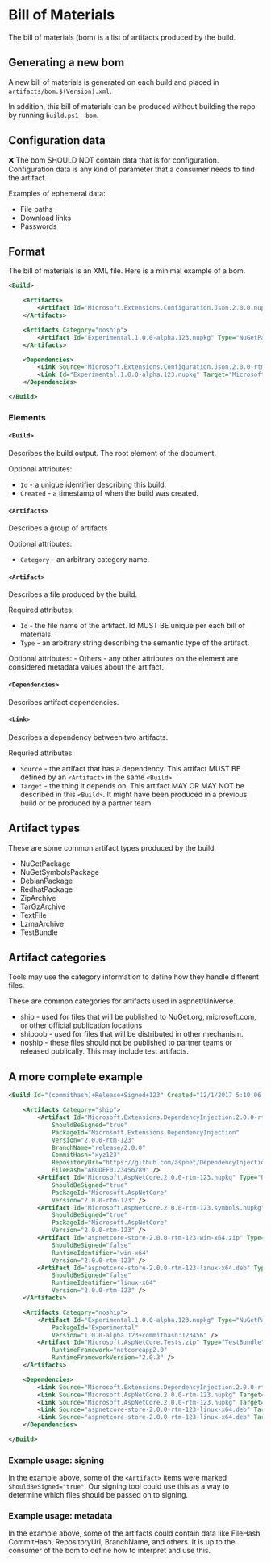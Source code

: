 Bill of Materials
=================

The bill of materials (bom) is a list of artifacts produced by the build.

## Generating a new bom

A new bill of materials is generated on each build and placed in `artifacts/bom.$(Version).xml`.

In addition, this bill of materials can be produced without building the repo by running `build.ps1 -bom`.

## Configuration data

:x: The bom SHOULD NOT contain data that is for configuration. Configuration data is any kind of parameter that a consumer needs to find the artifact.

Examples of ephemeral data:

 - File paths
 - Download links
 - Passwords

## Format

The bill of materials is an XML file. Here is a minimal example of a bom.

```xml
<Build>

    <Artifacts>
        <Artifact Id="Microsoft.Extensions.Configuration.Json.2.0.0.nupkg" Type="NuGetPackage" />
    </Artifacts>

    <Artifacts Category="noship">
        <Artifact Id="Experimental.1.0.0-alpha.123.nupkg" Type="NuGetPackage" />
    </Artifacts>

    <Dependencies>
        <Link Source="Microsoft.Extensions.Configuration.Json.2.0.0-rtm-123.nupkg" Target="Newtonsoft.Json.10.0.1.nupkg" />
        <Link Id="Experimental.1.0.0-alpha.123.nupkg" Target="Microsoft.Extensions.Configuration.Json.2.0.0-rtm-123.nupkg" />
    </Dependencies>

</Build>
```

### Elements

#### `<Build>`

Describes the build output. The root element of the document.

Optional attributes:
  - `Id` - a unique identifier describing this build.
  - `Created` - a timestamp of when the build was created.

#### `<Artifacts>`

Describes a group of artifacts

Optional attributes:
  - `Category` - an arbitrary category name.

#### `<Artifact>`

Describes a file produced by the build.

Required attributes:
  - `Id` - the file name of the artifact. Id MUST BE unique per each bill of materials.
  - `Type` - an arbitrary string describing the semantic type of the artifact.

Optional attributes:
    - Others - any other attributes on the element are considered metadata values about the artifact.

#### `<Dependencies>`

Describes artifact dependencies.

#### `<Link>`

Describes a dependency between two artifacts.

Requried attributes
  - `Source` - the artifact that has a dependency. This artifact MUST BE defined by an `<Artifact>` in the same `<Build>`
  - `Target` - the thing it depends on. This artifact MAY OR MAY NOT be described in this `<Build>`.
    It might have been produced in a previous build or be produced by a partner team.

## Artifact types

These are some common artifact types produced by the build.

  - NuGetPackage
  - NuGetSymbolsPackage
  - DebianPackage
  - RedhatPackage
  - ZipArchive
  - TarGzArchive
  - TextFile
  - LzmaArchive
  - TestBundle

## Artifact categories

Tools may use the category information to define how they handle different files.

These are common categories for artifacts used in aspnet/Universe.

  - ship - used for files that will be published to NuGet.org, microsoft.com, or other official publication locations
  - shipoob - used for files that will be distributed in other mechanism.
  - noship - these files should not be published to partner teams or released publically. This may include test artifacts.

## A more complete example

```xml
<Build Id="(commithash)+Release+Signed+123" Created="12/1/2017 5:10:06 PM +00:00">

    <Artifacts Category="ship">
        <Artifact Id="Microsoft.Extensions.DependencyInjection.2.0.0-rtm-123.nupkg" Type="NuGetPackage"
            ShouldBeSigned="true"
            PackageId="Microsoft.Extensions.DependencyInjection"
            Version="2.0.0-rtm-123"
            BranchName="release/2.0.0"
            CommitHash="xyz123"
            RepositoryUrl="https://github.com/aspnet/DependencyInjection"
            FileHash="ABCDEF0123456789" />
        <Artifact Id="Microsoft.AspNetCore.2.0.0-rtm-123.nupkg" Type="NuGetPackage"
            ShouldBeSigned="true"
            PackageId="Microsoft.AspNetCore"
            Version="2.0.0-rtm-123" />
        <Artifact Id="Microsoft.AspNetCore.2.0.0-rtm-123.symbols.nupkg" Type="NuGetSymbolsPackage"
            ShouldBeSigned="true"
            PackageId="Microsoft.AspNetCore"
            Version="2.0.0-rtm-123" />
        <Artifact Id="aspnetcore-store-2.0.0-rtm-123-win-x64.zip" Type="ZipArchive"
            ShouldBeSigned="false"
            RuntimeIdentifier="win-x64"
            Version="2.0.0-rtm-123" />
        <Artifact Id="aspnetcore-store-2.0.0-rtm-123-linux-x64.deb" Type="DebianPackage"
            ShouldBeSigned="false"
            RuntimeIdentifier="linux-x64"
            Version="2.0.0-rtm-123" />
    </Artifacts>

    <Artifacts Category="noship">
        <Artifact Id="Experimental.1.0.0-alpha.123.nupkg" Type="NuGetPackage"
            PackageId="Experimental"
            Version="1.0.0-alpha.123+commithash:123456" />
        <Artifact Id="Microsoft.AspNetCore.Tests.zip" Type="TestBundle"
            RuntimeFramework="netcoreapp2.0"
            RuntimeFrameworkVersion="2.0.3" />
    </Artifacts>

    <Dependencies>
        <Link Source="Microsoft.Extensions.DependencyInjection.2.0.0-rtm-123.nupkg" Target="Microsoft.Extensions.Common.2.0.0.nupkg" />
        <Link Source="Microsoft.AspNetCore.2.0.0-rtm-123.nupkg" Target="Newtonsoft.Json.9.0.1.nupkg" />
        <Link Source="Microsoft.AspNetCore.2.0.0-rtm-123.nupkg" Target="Microsoft.Extensions.DependencyInjection.2.0.0-rtm-123.nupkg" />
        <Link Source="aspnetcore-store-2.0.0-rtm-123-linux-x64.deb" Target="Microsoft.Extensions.DependencyInjection.2.0.0-rtm-123.nupkg" />
        <Link Source="aspnetcore-store-2.0.0-rtm-123-linux-x64.deb" Target="Microsoft.AspNetCore.2.0.0-rtm-123.nupkg" />
    </Dependencies>

</Build>
```

### Example usage: signing

In the example above, some of the `<Artifact>` items were marked `ShouldBeSigned="true"`. Our signing tool could use this as a way to
determine which files should be passed on to signing.

### Example usage: metadata

In the example above, some of the artifacts could contain data like FileHash, CommitHash, RepositoryUrl, BranchName, and others.
It is up to the consumer of the bom to define how to interpret and use this.

